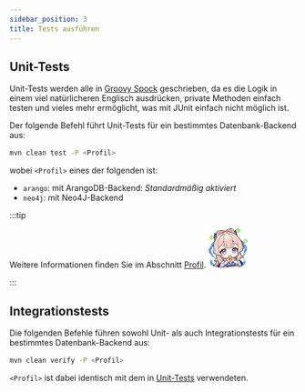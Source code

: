 ```yaml
---
sidebar_position: 3
title: Tests ausführen
---
```


Unit-Tests
----------

Unit-Tests werden alle in [Groovy Spock](https://spock.qubitpi.org/) geschrieben, da es die Logik in einem viel
natürlicheren Englisch ausdrücken, private Methoden einfach testen und vieles mehr ermöglicht, was mit JUnit einfach
nicht möglich ist.

Der folgende Befehl führt Unit-Tests für ein bestimmtes Datenbank-Backend aus:

```bash
mvn clean test -P <Profil>
```

wobei `<Profil>` eines der folgenden ist:

- `arango`: mit ArangoDB-Backend: _Standardmäßig aktiviert_
- `neo4j`: mit Neo4J-Backend

:::tip

Weitere Informationen finden Sie im Abschnitt
[Profil](profile). <img src="https://github.com/QubitPi/QubitPi/blob/master/img/%E5%BF%83%E6%B5%B7.png?raw=true" width="70px" />

:::

Integrationstests
-----------------

Die folgenden Befehle führen sowohl Unit- als auch Integrationstests für ein bestimmtes Datenbank-Backend aus:

```bash
mvn clean verify -P <Profil>
```

`<Profil>` ist dabei identisch mit dem in [Unit-Tests](#unit-tests) verwendeten.
